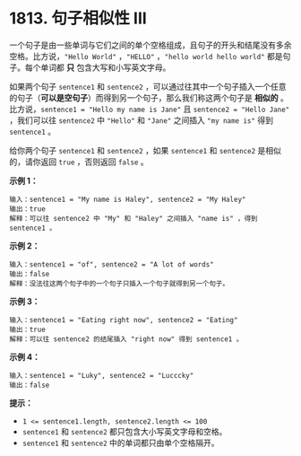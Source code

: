 # 1813. 句子相似性 III

一个句子是由一些单词与它们之间的单个空格组成，且句子的开头和结尾没有多余空格。比方说，`"Hello World"` ，`"HELLO"` ，`"hello world hello world"` 都是句子。每个单词都 **只** 包含大写和小写英文字母。

如果两个句子 `sentence1` 和 `sentence2` ，可以通过往其中一个句子插入一个任意的句子（**可以是空句子**）而得到另一个句子，那么我们称这两个句子是 **相似的** 。比方说，`sentence1 = "Hello my name is Jane"` 且 `sentence2 = "Hello Jane"` ，我们可以往 `sentence2` 中 `"Hello"` 和 `"Jane"` 之间插入 `"my name is"` 得到 `sentence1` 。

给你两个句子 `sentence1` 和 `sentence2` ，如果 `sentence1` 和 `sentence2` 是相似的，请你返回 `true` ，否则返回 `false` 。

**示例 1：**

```()
输入：sentence1 = "My name is Haley", sentence2 = "My Haley"
输出：true
解释：可以往 sentence2 中 "My" 和 "Haley" 之间插入 "name is" ，得到 sentence1 。
```

**示例 2：**

```()
输入：sentence1 = "of", sentence2 = "A lot of words"
输出：false
解释：没法往这两个句子中的一个句子只插入一个句子就得到另一个句子。
```

**示例 3：**

```()
输入：sentence1 = "Eating right now", sentence2 = "Eating"
输出：true
解释：可以往 sentence2 的结尾插入 "right now" 得到 sentence1 。
```

**示例 4：**

```()
输入：sentence1 = "Luky", sentence2 = "Lucccky"
输出：false
```

**提示：**

- `1 <= sentence1.length, sentence2.length <= 100`
- `sentence1` 和 `sentence2` 都只包含大小写英文字母和空格。
- `sentence1` 和 `sentence2` 中的单词都只由单个空格隔开。
